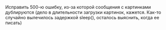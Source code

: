 Исправить 500-ю ошибку, из-за которой сообщения с картинками дублируются (дело в длительности загрузки картинок, кажется. Как-то случайно вылечилось задержкой sleep(), осталось выяснить, когда ее писать)